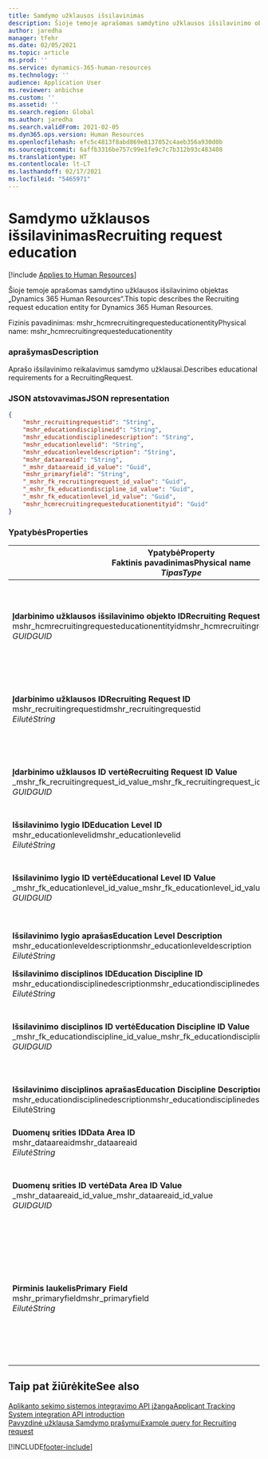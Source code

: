 ```yaml
---
title: Samdymo užklausos išsilavinimas
description: Šioje temoje aprašomas samdytino užklausos išsilavinimo objektas „Dynamics 365 Human Resources“.
author: jaredha
manager: tfehr
ms.date: 02/05/2021
ms.topic: article
ms.prod: ''
ms.service: dynamics-365-human-resources
ms.technology: ''
audience: Application User
ms.reviewer: anbichse
ms.custom: ''
ms.assetid: ''
ms.search.region: Global
ms.author: jaredha
ms.search.validFrom: 2021-02-05
ms.dyn365.ops.version: Human Resources
ms.openlocfilehash: efc5c4813f8abd869e8137052c4aeb356a930d0b
ms.sourcegitcommit: 6affb3316be757c99e1fe9c7c7b312b93c483408
ms.translationtype: HT
ms.contentlocale: lt-LT
ms.lasthandoff: 02/17/2021
ms.locfileid: "5465971"
---
```

# <a name="recruiting-request-education"></a><span data-ttu-id="dc828-103">Samdymo užklausos išsilavinimas</span><span class="sxs-lookup"><span data-stu-id="dc828-103">Recruiting request education</span></span>

[!include [Applies to Human Resources](../includes/applies-to-hr.md)]

<span data-ttu-id="dc828-104">Šioje temoje aprašomas samdytino užklausos išsilavinimo objektas „Dynamics 365 Human Resources“.</span><span class="sxs-lookup"><span data-stu-id="dc828-104">This topic describes the Recruiting request education entity for Dynamics 365 Human Resources.</span></span>

<span data-ttu-id="dc828-105">Fizinis pavadinimas: mshr_hcmrecruitingrequesteducationentity</span><span class="sxs-lookup"><span data-stu-id="dc828-105">Physical name: mshr_hcmrecruitingrequesteducationentity</span></span>

### <a name="description"></a><span data-ttu-id="dc828-106">aprašymas</span><span class="sxs-lookup"><span data-stu-id="dc828-106">Description</span></span>

<span data-ttu-id="dc828-107">Aprašo išsilavinimo reikalavimus samdymo užklausai.</span><span class="sxs-lookup"><span data-stu-id="dc828-107">Describes educational requirements for a RecruitingRequest.</span></span>

### <a name="json-representation"></a><span data-ttu-id="dc828-108">JSON atstovavimas</span><span class="sxs-lookup"><span data-stu-id="dc828-108">JSON representation</span></span>

```json
{
    "mshr_recruitingrequestid": "String",
    "mshr_educationdisciplineid": "String",
    "mshr_educationdisciplinedescription": "String",
    "mshr_educationlevelid": "String",
    "mshr_educationleveldescription": "String",
    "mshr_dataareaid": "String",
    "_mshr_dataareaid_id_value": "Guid",
    "mshr_primaryfield": "String",
    "_mshr_fk_recruitingrequest_id_value": "Guid",
    "_mshr_fk_educationdiscipline_id_value": "Guid",
    "_mshr_fk_educationlevel_id_value": "Guid",
    "mshr_hcmrecruitingrequesteducationentityid": "Guid"
}
```

### <a name="properties"></a><span data-ttu-id="dc828-109">Ypatybės</span><span class="sxs-lookup"><span data-stu-id="dc828-109">Properties</span></span>

| <span data-ttu-id="dc828-110">Ypatybė</span><span class="sxs-lookup"><span data-stu-id="dc828-110">Property</span></span><br><span data-ttu-id="dc828-111">**Faktinis pavadinimas**</span><span class="sxs-lookup"><span data-stu-id="dc828-111">**Physical name**</span></span><br><span data-ttu-id="dc828-112">**_Tipas_**</span><span class="sxs-lookup"><span data-stu-id="dc828-112">**_Type_**</span></span> | <span data-ttu-id="dc828-113">Naudoti</span><span class="sxs-lookup"><span data-stu-id="dc828-113">Use</span></span> | <span data-ttu-id="dc828-114">aprašymas</span><span class="sxs-lookup"><span data-stu-id="dc828-114">Description</span></span> |
| --- | --- | --- |
| <span data-ttu-id="dc828-115">**Įdarbinimo užklausos išsilavinimo objekto ID**</span><span class="sxs-lookup"><span data-stu-id="dc828-115">**Recruiting Request Education Entity ID**</span></span><br><span data-ttu-id="dc828-116">mshr_hcmrecruitingrequesteducationentityid</span><span class="sxs-lookup"><span data-stu-id="dc828-116">mshr_hcmrecruitingrequesteducationentityid</span></span><br><span data-ttu-id="dc828-117">*GUID*</span><span class="sxs-lookup"><span data-stu-id="dc828-117">*GUID*</span></span> | <span data-ttu-id="dc828-118">Tik skaitomas</span><span class="sxs-lookup"><span data-stu-id="dc828-118">Read-only</span></span><br><span data-ttu-id="dc828-119">Būtina</span><span class="sxs-lookup"><span data-stu-id="dc828-119">Required</span></span> | <span data-ttu-id="dc828-120">Sistemos sukurtas unikalus identifikatorius samdymo užklausos išsilavinimo įrašui.</span><span class="sxs-lookup"><span data-stu-id="dc828-120">System-generated unique identifier for the Recruiting Request Education record.</span></span> |
| <span data-ttu-id="dc828-121">**Įdarbinimo užklausos ID**</span><span class="sxs-lookup"><span data-stu-id="dc828-121">**Recruiting Request ID**</span></span><br><span data-ttu-id="dc828-122">mshr_recruitingrequestid</span><span class="sxs-lookup"><span data-stu-id="dc828-122">mshr_recruitingrequestid</span></span><br><span data-ttu-id="dc828-123">*Eilutė*</span><span class="sxs-lookup"><span data-stu-id="dc828-123">*String*</span></span> | <span data-ttu-id="dc828-124">Rašyti kartą</span><span class="sxs-lookup"><span data-stu-id="dc828-124">Write-once</span></span><br><span data-ttu-id="dc828-125">Būtina</span><span class="sxs-lookup"><span data-stu-id="dc828-125">Required</span></span> | <span data-ttu-id="dc828-126">Vartotojo perskaitomas unikalus idnetifikatorius susijusio samdymo užklausai.</span><span class="sxs-lookup"><span data-stu-id="dc828-126">The user-readable unique identifier of the related recruiting request.</span></span> |
| <span data-ttu-id="dc828-127">**Įdarbinimo užklausos ID vertė**</span><span class="sxs-lookup"><span data-stu-id="dc828-127">**Recruiting Request ID Value**</span></span><br><span data-ttu-id="dc828-128">_mshr_fk_recruitingrequest_id_value</span><span class="sxs-lookup"><span data-stu-id="dc828-128">_mshr_fk_recruitingrequest_id_value</span></span><br><span data-ttu-id="dc828-129">*GUID*</span><span class="sxs-lookup"><span data-stu-id="dc828-129">*GUID*</span></span> | <span data-ttu-id="dc828-130">Tik skaitomas</span><span class="sxs-lookup"><span data-stu-id="dc828-130">Read-only</span></span><br><span data-ttu-id="dc828-131">Būtina</span><span class="sxs-lookup"><span data-stu-id="dc828-131">Required</span></span><br><span data-ttu-id="dc828-132">Užsienio raktas: mshr_hcmrecruitingrequestentityid mshr_hcmrecruitingrequestentity</span><span class="sxs-lookup"><span data-stu-id="dc828-132">Foreign key: mshr_hcmrecruitingrequestentityid of mshr_hcmrecruitingrequestentity</span></span> | <span data-ttu-id="dc828-133">Sistemos sukurtas unikalus idnetifikatorius susijusio samdymo užklausai.</span><span class="sxs-lookup"><span data-stu-id="dc828-133">System-generated unique identifier of the related recruiting request.</span></span> |
| <span data-ttu-id="dc828-134">**Išsilavinimo lygio ID**</span><span class="sxs-lookup"><span data-stu-id="dc828-134">**Education Level ID**</span></span><br><span data-ttu-id="dc828-135">mshr_educationlevelid</span><span class="sxs-lookup"><span data-stu-id="dc828-135">mshr_educationlevelid</span></span><br><span data-ttu-id="dc828-136">*Eilutė*</span><span class="sxs-lookup"><span data-stu-id="dc828-136">*String*</span></span> | <span data-ttu-id="dc828-137">Rašyti kartą</span><span class="sxs-lookup"><span data-stu-id="dc828-137">Write-once</span></span><br><span data-ttu-id="dc828-138">Būtina</span><span class="sxs-lookup"><span data-stu-id="dc828-138">Required</span></span> | <span data-ttu-id="dc828-139">Būtino išsilavinimo lygis.</span><span class="sxs-lookup"><span data-stu-id="dc828-139">The level of education required.</span></span> |
| <span data-ttu-id="dc828-140">**Išsilavinimo lygio ID vertė**</span><span class="sxs-lookup"><span data-stu-id="dc828-140">**Educational Level ID Value**</span></span><br><span data-ttu-id="dc828-141">_mshr_fk_educationlevel_id_value</span><span class="sxs-lookup"><span data-stu-id="dc828-141">_mshr_fk_educationlevel_id_value</span></span><br><span data-ttu-id="dc828-142">*GUID*</span><span class="sxs-lookup"><span data-stu-id="dc828-142">*GUID*</span></span> | <span data-ttu-id="dc828-143">Tik skaitomas</span><span class="sxs-lookup"><span data-stu-id="dc828-143">Read-only</span></span><br><span data-ttu-id="dc828-144">Būtina</span><span class="sxs-lookup"><span data-stu-id="dc828-144">Required</span></span><br><span data-ttu-id="dc828-145">Užsienio raktas: mshr_hcmeducationlevelentityid mshr_hcmeducationlevelentity</span><span class="sxs-lookup"><span data-stu-id="dc828-145">Foreign key: mshr_hcmeducationlevelentityid of mshr_hcmeducationlevelentity</span></span> | <span data-ttu-id="dc828-146">Sistemos sukurtas unikalus būtino išsilavinimo lygio identifikatorius.</span><span class="sxs-lookup"><span data-stu-id="dc828-146">System-generated unique identifier of the level of education required.</span></span> |
| <span data-ttu-id="dc828-147">**Išsilavinimo lygio aprašas**</span><span class="sxs-lookup"><span data-stu-id="dc828-147">**Education Level Description**</span></span><br><span data-ttu-id="dc828-148">mshr_educationleveldescription</span><span class="sxs-lookup"><span data-stu-id="dc828-148">mshr_educationleveldescription</span></span><br><span data-ttu-id="dc828-149">*Eilutė*</span><span class="sxs-lookup"><span data-stu-id="dc828-149">*String*</span></span> | <span data-ttu-id="dc828-150">Tik skaitomas</span><span class="sxs-lookup"><span data-stu-id="dc828-150">Read-only</span></span><br><span data-ttu-id="dc828-151">Būtina</span><span class="sxs-lookup"><span data-stu-id="dc828-151">Required</span></span> | <span data-ttu-id="dc828-152">Įgūdžiams būtino lygio aprašas.</span><span class="sxs-lookup"><span data-stu-id="dc828-152">The description of the level required for the skill.</span></span> |
| <span data-ttu-id="dc828-153">**Išsilavinimo disciplinos ID**</span><span class="sxs-lookup"><span data-stu-id="dc828-153">**Education Discipline ID**</span></span><br><span data-ttu-id="dc828-154">mshr_educationdisciplinedescription</span><span class="sxs-lookup"><span data-stu-id="dc828-154">mshr_educationdisciplinedescription</span></span><br><span data-ttu-id="dc828-155">*Eilutė*</span><span class="sxs-lookup"><span data-stu-id="dc828-155">*String*</span></span> | <span data-ttu-id="dc828-156">Rašyti kartą</span><span class="sxs-lookup"><span data-stu-id="dc828-156">Write-once</span></span><br><span data-ttu-id="dc828-157">Būtina</span><span class="sxs-lookup"><span data-stu-id="dc828-157">Required</span></span> | <span data-ttu-id="dc828-158">Išsilavinimo disciplinos sritis.</span><span class="sxs-lookup"><span data-stu-id="dc828-158">The area of educational discipline.</span></span> |
| <span data-ttu-id="dc828-159">**Išsilavinimo disciplinos ID vertė**</span><span class="sxs-lookup"><span data-stu-id="dc828-159">**Education Discipline ID Value**</span></span><br><span data-ttu-id="dc828-160">_mshr_fk_educationdiscipline_id_value</span><span class="sxs-lookup"><span data-stu-id="dc828-160">_mshr_fk_educationdiscipline_id_value</span></span><br><span data-ttu-id="dc828-161">*GUID*</span><span class="sxs-lookup"><span data-stu-id="dc828-161">*GUID*</span></span> | <span data-ttu-id="dc828-162">Tik skaitomas</span><span class="sxs-lookup"><span data-stu-id="dc828-162">Read-only</span></span><br><span data-ttu-id="dc828-163">Būtina</span><span class="sxs-lookup"><span data-stu-id="dc828-163">Required</span></span><br><span data-ttu-id="dc828-164">Užsienio raktas: mshr_hcmeducationdisciplineentityid mshr_hcmeducationdisciplineentity</span><span class="sxs-lookup"><span data-stu-id="dc828-164">Foreign key: mshr_hcmeducationdisciplineentityid of mshr_hcmeducationdisciplineentity</span></span> | <span data-ttu-id="dc828-165">Sistemos sukurtas unikalus būtino išsilavinimo disciplinos sritis.</span><span class="sxs-lookup"><span data-stu-id="dc828-165">System-generated unique identifier of the area of educational discipline.</span></span> |
| <span data-ttu-id="dc828-166">**Išsilavinimo disciplinos aprašas**</span><span class="sxs-lookup"><span data-stu-id="dc828-166">**Education Discipline Description**</span></span><br><span data-ttu-id="dc828-167">mshr_educationdisciplinedescription</span><span class="sxs-lookup"><span data-stu-id="dc828-167">mshr_educationdisciplinedescription</span></span><br><span data-ttu-id="dc828-168">Eilutė</span><span class="sxs-lookup"><span data-stu-id="dc828-168">String</span></span> | <span data-ttu-id="dc828-169">Tik skaitomas</span><span class="sxs-lookup"><span data-stu-id="dc828-169">Read-only</span></span><br><span data-ttu-id="dc828-170">Būtina</span><span class="sxs-lookup"><span data-stu-id="dc828-170">Required</span></span> | <span data-ttu-id="dc828-171">Išsilavinimo disciplinos srities aprašas.</span><span class="sxs-lookup"><span data-stu-id="dc828-171">The description of the area of educational discipline.</span></span> |
| <span data-ttu-id="dc828-172">**Duomenų srities ID**</span><span class="sxs-lookup"><span data-stu-id="dc828-172">**Data Area ID**</span></span><br><span data-ttu-id="dc828-173">mshr_dataareaid</span><span class="sxs-lookup"><span data-stu-id="dc828-173">mshr_dataareaid</span></span><br><span data-ttu-id="dc828-174">*Eilutė*</span><span class="sxs-lookup"><span data-stu-id="dc828-174">*String*</span></span> | <span data-ttu-id="dc828-175">Skaitymas/rašymas</span><span class="sxs-lookup"><span data-stu-id="dc828-175">Read/write</span></span><br><span data-ttu-id="dc828-176">Pasirinktinai</span><span class="sxs-lookup"><span data-stu-id="dc828-176">Optional</span></span> | <span data-ttu-id="dc828-177">Nurodo juridinį asmenį (įmonę).</span><span class="sxs-lookup"><span data-stu-id="dc828-177">Specifies the legal entity (company).</span></span>|
| <span data-ttu-id="dc828-178">**Duomenų srities ID vertė**</span><span class="sxs-lookup"><span data-stu-id="dc828-178">**Data Area ID Value**</span></span><br><span data-ttu-id="dc828-179">_mshr_dataareaid_id_value</span><span class="sxs-lookup"><span data-stu-id="dc828-179">_mshr_dataareaid_id_value</span></span><br><span data-ttu-id="dc828-180">*GUID*</span><span class="sxs-lookup"><span data-stu-id="dc828-180">*GUID*</span></span> | <span data-ttu-id="dc828-181">Tik skaitomas</span><span class="sxs-lookup"><span data-stu-id="dc828-181">Read-only</span></span><br><span data-ttu-id="dc828-182">Pasirinktinai</span><span class="sxs-lookup"><span data-stu-id="dc828-182">Optional</span></span><br><span data-ttu-id="dc828-183">Užsienio raktas: cdm_companyid of cdm_company objektas</span><span class="sxs-lookup"><span data-stu-id="dc828-183">Foreign key: cdm_companyid of cdm_company entity</span></span> | <span data-ttu-id="dc828-184">Sistemos sukurta GUID vertė rodanti juridnį asmenį (įmonę).</span><span class="sxs-lookup"><span data-stu-id="dc828-184">System-generated GUID value identifying the legal entity (company).</span></span> |
| <span data-ttu-id="dc828-185">**Pirminis laukelis**</span><span class="sxs-lookup"><span data-stu-id="dc828-185">**Primary Field**</span></span><br><span data-ttu-id="dc828-186">mshr_primaryfield</span><span class="sxs-lookup"><span data-stu-id="dc828-186">mshr_primaryfield</span></span><br><span data-ttu-id="dc828-187">*Eilutė*</span><span class="sxs-lookup"><span data-stu-id="dc828-187">*String*</span></span> | <span data-ttu-id="dc828-188">Tik skaitomas</span><span class="sxs-lookup"><span data-stu-id="dc828-188">Read-only</span></span><br><span data-ttu-id="dc828-189">Būtina</span><span class="sxs-lookup"><span data-stu-id="dc828-189">Required</span></span> | <span data-ttu-id="dc828-190">Įdarbinimo užklausos vertės, išsilavinimo lygio ID ir išsilavinimo disciplinos ID, kaip kito metodo taip pat identifikuojančio įrašą, derinys.</span><span class="sxs-lookup"><span data-stu-id="dc828-190">Concatenation of Recruiting Request value, Education Level ID, and Education Discipline ID as another method to uniquely identify the record.</span></span> |

## <a name="see-also"></a><span data-ttu-id="dc828-191">Taip pat žiūrėkite</span><span class="sxs-lookup"><span data-stu-id="dc828-191">See also</span></span>

[<span data-ttu-id="dc828-192">Aplikanto sekimo sistemos integravimo API įžanga</span><span class="sxs-lookup"><span data-stu-id="dc828-192">Applicant Tracking System integration API introduction</span></span>](hr-admin-integration-ats-api-introduction.md)<br>
[<span data-ttu-id="dc828-193">Pavyzdinė užklausa Samdymo prašymui</span><span class="sxs-lookup"><span data-stu-id="dc828-193">Example query for Recruiting request</span></span>](hr-admin-integration-ats-api-recruiting-request-example-query.md)



[!INCLUDE[footer-include](../includes/footer-banner.md)]